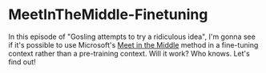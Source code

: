 # MeetInTheMiddle-Finetuning
 In this episode of "Gosling attempts to try a ridiculous idea", I'm gonna see if it's possible to use Microsoft's [Meet in the Middle](https://arxiv.org/abs/2303.07295) method in a fine-tuning context rather than a pre-training context. Will it work? Who knows. Let's find out!
